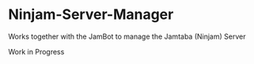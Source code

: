 # Ninjam-Server-Manager
Works together with the JamBot to manage the Jamtaba (Ninjam) Server

Work in Progress
